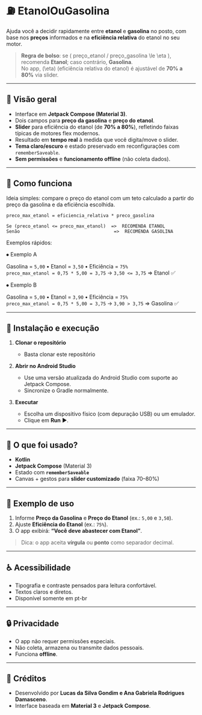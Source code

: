 # ⛽️ EtanolOuGasolina

Ajuda você a decidir rapidamente entre **etanol** e **gasolina** no posto, com base nos **preços** informados e na **eficiência relativa** do etanol no seu motor.

> **Regra de bolso**: se \( preço\_etanol / preço\_gasolina \le \eta \), recomenda **Etanol**; caso contrário, **Gasolina**.  
> No app, \(\eta\) (eficiência relativa do etanol) é ajustável de **70% a 80%** via slider.

---

## 📲 Visão geral

- Interface em **Jetpack Compose (Material 3)**.
- Dois campos para **preço da gasolina** e **preço do etanol**.
- **Slider** para eficiência do etanol (de **70% a 80%**), refletindo faixas típicas de motores flex modernos.
- Resultado em **tempo real** à medida que você digita/move o slider.
- **Tema claro/escuro** e estado preservado em reconfigurações com `rememberSaveable`.
- **Sem permissões** e **funcionamento offline** (não coleta dados).

---

## 🧠 Como funciona

Ideia simples: compare o preço do etanol com um teto calculado a partir do preço da gasolina e da eficiência escolhida.
```
preco_max_etanol = eficiencia_relativa * preco_gasolina

Se (preco_etanol <= preco_max_etanol)  =>  RECOMENDA ETANOL
Senão                                   =>  RECOMENDA GASOLINA
```
Exemplos rápidos:

⦁	Exemplo A  

Gasolina = `5,00` • Etanol = `3,50` • Eficiência = `75%`  
`preco_max_etanol = 0,75 * 5,00 = 3,75` → `3,50 <= 3,75` ⇒ Etanol ✅

⦁	Exemplo B  

Gasolina = `5,00` • Etanol = `3,90` • Eficiência = `75%`  
`preco_max_etanol = 0,75 * 5,00 = 3,75` → `3,90 > 3,75` ⇒ Gasolina ✅


---

## 🚀 Instalação e execução

1. **Clonar o repositório**
   - Basta clonar este repositório

3. **Abrir no Android Studio**
   - Use uma versão atualizada do Android Studio com suporte ao Jetpack Compose.
   - Sincronize o Gradle normalmente.

4. **Executar**
   - Escolha um dispositivo físico (com depuração USB) ou um emulador.
   - Clique em **Run** ▶️.

---

## 🧩 O que foi usado?

- **Kotlin**
- **Jetpack Compose** (Material 3)
- Estado com **`rememberSaveable`**
- Canvas + gestos para **slider customizado** (faixa 70–80%)

---

## 🧪 Exemplo de uso

1. Informe **Preço da Gasolina** e **Preço do Etanol** (ex.: `5,00` e `3,50`).  
2. Ajuste **Eficiência do Etanol** (ex.: `75%`).  
3. O app exibirá: **“Você deve abastecer com Etanol”**.

> Dica: o app aceita **vírgula** ou **ponto** como separador decimal.

---

## ♿ Acessibilidade

- Tipografia e contraste pensados para leitura confortável.
- Textos claros e diretos.
- Disponível somente em pt-br

---

## 🔒 Privacidade

- O app não requer permissões especiais.
- Não coleta, armazena ou transmite dados pessoais.
- Funciona **offline**.


---

## 📎 Créditos

- Desenvolvido por **Lucas da Silva Gondim e Ana Gabriela Rodrigues Damasceno**.  
- Interface baseada em **Material 3** e **Jetpack Compose**.

